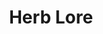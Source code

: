 ---
title: "Herb Lore"
canonical: "skill/herb-lore"
canonical_title: "Awakened Uruk Loresheet"
lists:
    - awakened-uruk-loresheet
tier: 1
osp_cost: 5
ladder: "herb-lore"
---